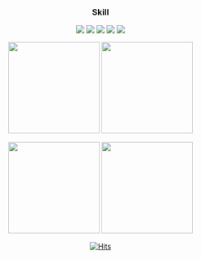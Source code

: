 <div align=center>

  ### Skill
<img src="https://img.shields.io/badge/Spring Boot-6DB33F.svg?style=for-the-badge&logo=SpringBoot&logoColor=white" />
<img src="https://img.shields.io/badge/Java-007396.svg?style=for-the-badge&logo=Java&logoColor=white" />
<img src="https://img.shields.io/badge/MySQL-4479A1.svg?style=for-the-badge&logo=MySQL&logoColor=white" />
<img src="https://img.shields.io/badge/Redis-DC382D.svg?style=for-the-badge&logo=MySQL&logoColor=white" />
<img src="https://img.shields.io/badge/Hibernate-59666C.svg?style=for-the-badge&logo=Hibernate&logoColor=white" />

<p>
  <img height="180em" src="http://mazassumnida.wtf/api/v2/generate_badge?boj=kmw89891">
  <img height="180em" src="http://mazandi.herokuapp.com/api?handle=kmw89891&theme=cold"/>
</p>

<p>
  <img height="180em" src="https://github-readme-stats.vercel.app/api?username=kmw2378&show_icons=true&include_all_commits=true&bg_color=30,e96443,904e95&title_color=fff&text_color=fff">
  <img height="180em" src="https://github-readme-stats.vercel.app/api/top-langs/?username=kmw2378&layout=compact&bg_color=30,e96443,904e95&title_color=fff&text_color=fff"/>
</p>


[![Hits](https://hits.seeyoufarm.com/api/count/incr/badge.svg?url=https%3A%2F%2Fgithub.com%2Fkmw2378&count_bg=%2379C83D&title_bg=%23555555&icon=&icon_color=%23E7E7E7&title=visited&edge_flat=false)](https://hits.seeyoufarm.com)
